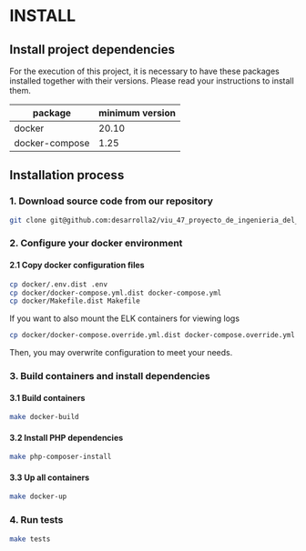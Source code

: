 # INSTALL

## Install project dependencies

For the execution of this project, it is necessary to have these packages installed together with their versions. Please
read your instructions to install them.

| package        | minimum version |
|----------------|-----------------|
| docker         | 20.10           |
| docker-compose | 1.25            |

## Installation process

### 1. Download source code from our repository

```bash
git clone git@github.com:desarrolla2/viu_47_proyecto_de_ingenieria_del_software.git
```

### 2. Configure your docker environment

#### 2.1 Copy docker configuration files

```bash
cp docker/.env.dist .env
cp docker/docker-compose.yml.dist docker-compose.yml
cp docker/Makefile.dist Makefile
```

If you want to also mount the ELK containers for viewing logs

```bash
cp docker/docker-compose.override.yml.dist docker-compose.override.yml
```

Then, you may overwrite configuration to meet your needs.

### 3. Build containers and install dependencies

#### 3.1 Build containers

```bash
make docker-build
```

#### 3.2 Install PHP dependencies

```bash
make php-composer-install
```

#### 3.3 Up all containers

```bash
make docker-up
```

### 4. Run tests

```bash
make tests
```
